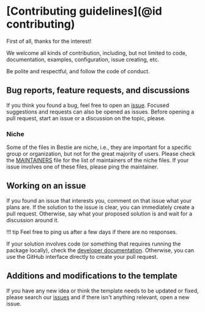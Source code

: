 # [Contributing guidelines](@id contributing)

First of all, thanks for the interest!

We welcome all kinds of contribution, including, but not limited to code, documentation, examples, configuration, issue creating, etc.

Be polite and respectful, and follow the code of conduct.

## Bug reports, feature requests, and discussions

If you think you found a bug, feel free to open an [issue](https://github.com/JuliaBesties/BestieTemplate.jl/issues).
Focused suggestions and requests can also be opened as issues.
Before opening a pull request, start an issue or a discussion on the topic, please.

### Niche

Some of the files in Bestie are niche, i.e., they are important for a specific group or organization, but not for the great majority of users.
Please check the [MAINTAINERS](https://github.com/abelsiqueira/BestieTemplate.jl/blob/main/MAINTAINERS.md) file for the list of maintainers of the niche files.
If your issue involves one of these files, please ping the maintainer.

## Working on an issue

If you found an issue that interests you, comment on that issue what your plans are.
If the solution to the issue is clear, you can immediately create a pull request.
Otherwise, say what your proposed solution is and wait for a discussion around it.

!!! tip
    Feel free to ping us after a few days if there are no responses.

If your solution involves code (or something that requires running the package locally), check the [developer documentation](91-developer.md).
Otherwise, you can use the GitHub interface directly to create your pull request.

## Additions and modifications to the template

If you have any new idea or think the template needs to be updated or fixed, please search our [issues](https://github.com/JuliaBesties/BestieTemplate.jl/issues) and if there isn't anything relevant, open a new issue.
